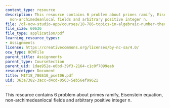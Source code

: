 ```yaml
---
content_type: resource
description: This resource contains 6 problem about primes ramify, Eisenstein equation,
  non-archimedeanlocal fields and arbitrary positive integer n.
file: /ol-ocw-studio-app/courses/18-786-topics-in-algebraic-number-theory-spring-2010/363a73823accd4cd05635eb56ef99621_MIT18_786S10_pset06.pdf
file_size: 60636
file_type: application/pdf
learning_resource_types:
- Assignments
license: https://creativecommons.org/licenses/by-nc-sa/4.0/
ocw_type: OCWFile
parent_title: Assignments
parent_type: CourseSection
parent_uid: 1dae952e-e0bd-39f3-2164-c1c0f7099eab
resourcetype: Document
title: MIT18_786S10_pset06.pdf
uid: 363a7382-3acc-d4cd-0563-5eb56ef99621
---
```

This resource contains 6 problem about primes ramify, Eisenstein equation, non-archimedeanlocal fields and arbitrary positive integer n.